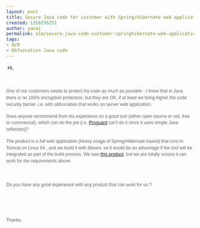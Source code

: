 ```yaml
---
layout: post
title: Secure Java code for customer with Spring/Hibernate web application
created: 1356256251
author: yanai
permalink: alm/secure-java-code-customer-springhibernate-web-application
tags:
- ALM
- Obfuscation Java code
---
```

<p>&nbsp;<span style="font-size: 9pt; line-height: 0.47cm;">Hi,</span></p>
<p style="margin-bottom: 0cm; border: none; padding: 0cm; line-height: 0.47cm;">&nbsp;</p>
<p style="margin-bottom: 0cm; border: none; padding: 0cm; line-height: 0.47cm;"><font color="#666666"><font face="Tahoma, Verdana, Arial, Helvetica, sans-serif"><font size="2" style="font-size: 9pt">One of our customers needs to protect his code as much as possible - I know that in Java there is no 100% encryption protection, but they are OK, if at least we bring higher the code security barrier, i.e. with obfuscation that works on server web application. </font></font></font></p>
<p style="margin-bottom: 0cm; border: none; padding: 0cm; line-height: 0.47cm;"><font color="#666666"><font face="Tahoma, Verdana, Arial, Helvetica, sans-serif"><font size="2" style="font-size: 9pt">Does anyone recommend from his experience on a good tool (either open source or not, free or commercial), which can do the job  (i.e. <a href="http://proguard.sourceforge.net/">Proguard</a> can't do it since it uses simple Java reflection)?</font></font></font></p>
<p style="margin-bottom: 0cm; border: none; padding: 0cm; line-height: 0.47cm;"><font color="#666666"><font face="Tahoma, Verdana, Arial, Helvetica, sans-serif"><font size="2" style="font-size: 9pt">The product is a full web application (heavy usage of Spring/Hibernate based) that runs in Tomcat on Linux 64 , and we build it with Maven, so it would be an advantage if the tool will be integrated as part of the build process. We saw <a href="http://www.componio.com/products/jinstaller/jinstaller_secure_edition/">this product</a>, but we are totally unsure it can work for the requirements above. </font></font></font></p>
<p style="margin-bottom: 0cm; border: none; padding: 0cm; line-height: 0.47cm;">&nbsp;</p>
<p style="margin-bottom: 0cm; border: none; padding: 0cm; line-height: 0.47cm;"><font color="#666666"><font face="Tahoma, Verdana, Arial, Helvetica, sans-serif"><font size="2" style="font-size: 9pt">Do you have any good experience with any product that can work for us ? </font></font></font></p>
<p style="margin-bottom: 0cm; border: none; padding: 0cm; line-height: 0.47cm;">&nbsp;</p>
<p style="margin-bottom: 0cm; border: none; padding: 0cm; line-height: 0.47cm;">&nbsp;</p>
<p style="margin-bottom: 0cm; border: none; padding: 0cm; line-height: 0.47cm;"><font color="#666666"><font face="Tahoma, Verdana, Arial, Helvetica, sans-serif"><font size="2" style="font-size: 9pt">Thanks,</font></font></font></p>
<p>&nbsp;</p>

